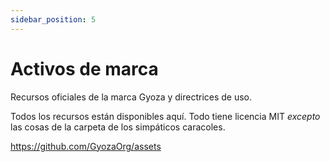 ```yaml
---
sidebar_position: 5
---
```


# Activos de marca

Recursos oficiales de la marca Gyoza y directrices de uso.

Todos los recursos están disponibles aquí. Todo tiene licencia MIT *excepto* las cosas de la carpeta de los simpáticos caracoles.

https://github.com/GyozaOrg/assets